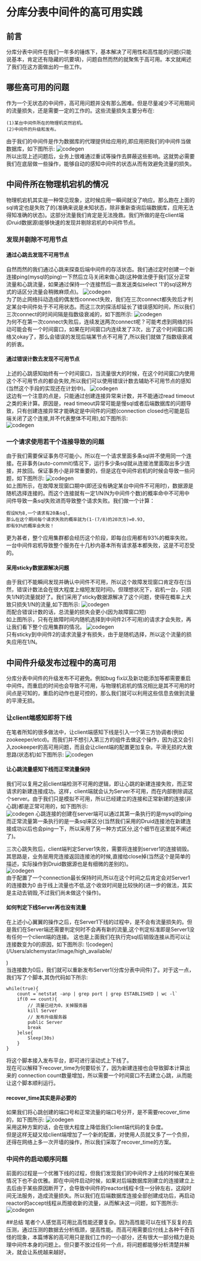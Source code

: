 # 分库分表中间件的高可用实践
## 前言
分库分表中间件在我们一年多的锤炼下，基本解决了可用性和高性能的问题(只能说基本，肯定还有隐藏的坑要填)，问题自然而然的就聚焦于高可用。本文就阐述了我们在这方面做出的一些工作。
## 哪些高可用的问题
作为一个无状态的中间件，高可用问题并没有那么困难。但是尽量减少不可用期间的流量损失，还是需要一定的工作的。这些流量损失主要分布在:   

```
(1)某台中间件所在的物理机突然宕机。   
(2)中间件的升级和发布。
```
由于我们的中间件是作为数据库的代理提供给应用的,即应用把我们的中间件当做数据库，如下图所示:
![codegen](/Users/alchemystar/image/high_available/ha_arch.png)           
所以出现上述问题后，业务上很难通过重试等操作去屏蔽这些影响。这就势必需要我们在底层做一些操作，能够自动的感知中间件的状态从而有效避免流量的损失。
## 中间件所在物理机宕机的情况
物理机宕机其实是一种常见现象，这时候应用一瞬间就没了响应。那么跑在上面的sql肯定也是失败了的(准确来说是未知状态，除非重新查询后端数据库，应用无法得知准确的状态)。这部分流量我们肯定是无法挽救。我们所做的是在client端(Druid数据源)能够快速的发现并剔除宕机的中间件节点。
### 发现并剔除不可用节点
#### 通过心跳去发现不可用节点
自然而然的我们通过心跳来探查后端中间件的存活状态。我们通过定时创建一个新连接ping(mysql的ping)一下然后立马关闭来做心跳(这种做法便于我们区分正常流量和心跳流量，如果通过保持一个连接然后一直发送类似select '1'的sql这种方式的话区分流量会稍微麻烦点)。
![codegen](/Users/alchemystar/image/high_available/heart_connect_close.png)       
为了防止网络抖动造成的偶发性connect失败，我们在三次connect都失败后才判定某台中间件处于不可用状态。而这三次的探活却延长了错误感知时间，所以我们三次connect的时间间隔是指数级衰减的，如下图所示:
![codegen](/Users/alchemystar/image/high_available/heart_expon_time.png)           
为何不在第一次connect失败后，连续发送两次connect呢？可能考虑到网络的抖动可能会有一个时间窗口，如果在时间窗口内连续发了3次，出了这个时间窗口网络又okay了，那么会错误的发现后端某节点不可用了,所以我们就做了指数级衰减的折衷。
#### 通过错误计数去发现不可用节点
上述的心跳感知始终有一个时间窗口，当流量很大的时候，在这个时间窗口内使用这个不可用节点的都会失败,所以我们可以使用错误计数去辅助不可用节点的感知(当然这个手段的实现还在计划中)。
![codegen](/Users/alchemystar/image/high_available/heart_con_error_cnt.png)        
这边有一个注意的点是，只能通过创建连接异常来计数，并不能通过read timeout之类的来计算。原因是，read timeout异常可能是慢sql或者后端数据库的问题导致，只有创建连接异常才能确定是中间件的问题(connection closed也可能是后端关闭了这个连接,并不代表整体不可用),如下图所示:      
![codegen](/Users/alchemystar/image/high_available/read_time_out_not_cnt.png)         
### 一个请求使用若干个连接导致的问题
由于我们需要保证事务尽可能小，所以在一个请求里面多条sql并不使用同一个连接。在非事务(auto-commit)情况下，运行多少条sql就从连接池里面取出多少连接，并放回。保证事务小是非常重要的，但是这在中间件宕机的时候会导致一些问题，如下图所示:
![codegen](/Users/alchemystar/image/high_available/ht_period_all_fail.png)         
如上图所示，在故障发现窗口期中(即还没有确定某台中间件不可用时)，数据源是随机选择连接的。而这个连接就有一定1/N(N为中间件个数)的概率命中不可用中间件导致一条sql失败进而导致整个请求失败。我们做一个计算：   

```
假设N为8,一个请求有20条sql,
那么在这个期间每个请求失败的概率就为(1-(7/8)的20次方)=0.93,
即有93%的概率会失败！     
```
更为甚者，整个应用集群都会经历这个阶段，即每台应用都有93%的概率失败。
一台中间件宕机导致整个服务在十几秒内基本所有请求基本都失败，这是不可忍受的。
#### 采用sticky数据源解决问题
由于我们不能瞬间发现并确认中间件不可用，所以这个故障发现窗口肯定存在(当然，错误计数法会在很大程度上缩短发现时间)。但理想状况下，宕机一台，只损失1/N的流量就好了。我们采用了sticky数据源解决了这个问题，使得在概率上大致只损失1/N的流量,如下图所示:
![codegen](/Users/alchemystar/image/high_available/sticky.png)    
而配合错误计数的话，总流量的损失会更小(因为故障窗口短)      
如上图所示，只有在故障时间内随机选择到中间件2(不可用)的请求才会失败，再让我们看下整个应用集群的情况。
![codegen](/Users/alchemystar/image/high_available/sticky_all.png)    
只有sticky到中间件2的请求流量才有损失，由于是随机选择，所以这个流量的损失应用在1/N。

## 中间件升级发布过程中的高可用
分库分表中间件的升级发布不可避免。例如bug fix以及新功能添加等都需要重启中间件。而重启的时间也会导致不可用，与物理机宕机的情况相比是其不可用的时间点是可知的，重启的动作也是可控的，那么我们就可以利用这些信息去做到流量的平滑无损。
### 让client端感知即将下线
在笔者所知的很多做法中，让client端感知下线是引入一个第三方协调者(例如zookeeper/etcd)。而我们并不想引入第三方的组件去做这个操作，因为这又会引入zookeeper的高可用问题，而且会让client端的配置更加复杂。平滑无损的大致思路(状态机)如下图所示:
![codegen](/Users/alchemystar/image/high_available/restart_status.png)     
#### 让心跳流量感知下线而正常流量保持
我们可以复用之前client端检测不可用的逻辑，即让心跳的新建连接失败，而正常请求的新建连接成功。这样，client端就会认为Server不可用，而在内部剔除调这个server。由于我们只是模拟不可用，所以已经建立的连接和正常新建的连接(非心跳)都是正常可用的，如下图所示:     
![codegen](/Users/alchemystar/image/high_available/heartbeat_detect.png)
心跳连接的创建在server端可以通过其第一条执行的是mysql的ping而正常流量第一条执行的是一条sql来区分(当然我们采用的Druid连接池在新建连接成功以后也会ping一下，所以采用了另一种方式区分,这个细节在这里就不阐述了)。   

三次心跳失败后，client端判定Server1失败，需要将连接到server1的连接销毁。其思路是，业务层用完连接返回连接池的时候,直接给close掉(当然这个是简单的描述，实际操作到Druid数据源也是有细微的差别的)。    
![codegen](/Users/alchemystar/image/high_available/client_recover.png)       
由于配置了一个connection最长保持时间,所以在这个时间之后肯定会对Server1的连接数为0
由于线上流量也不低,这个收敛时间是比较快的(进一步的做法，其实是主动去销毁,不过我们尚未做这个操作)。
#### 如何判定下线Server再也没有流量
在上述小心翼翼的操作之后，在Server1下线的过程中，是不会有流量损失的。但是我们在Server端还需要判定何时不会再有新的流量,这个判定标准即是Server1没有任何一个client端的连接。
这也是上面我们在执行完sql后销毁连接从而可以让连接数变为0的原因，如下图所示:
![codegen](/Users/alchemystar/image/high_available/

)       
当连接数为0后，我们就可以重新发布Server1(分库分表中间件)了。对于这一点，我们写了个脚本,其伪代码如下所示:

```
while(true){
	count =`netstat -anp | grep port | grep ESTABLISHED | wc -l`
	if(0 == count){
		// 流量已经为0，关掉服务器
		kill Server
		// 发布升级服务器
		public Server
		break
	}else{
		Sleep(30s)
	}
}
```
将这个脚本接入发布平台，即可进行滚动式上下线了。     
现在可以解释下recover\_time为何要较长了，因为新建连接也会导致脚本计算出来的 connection count数量增加，所以需要一个时间窗口不去建立心跳，从而能让这个脚本顺利运行。    
#### recover_time其实是非必要的
如果我们将心跳创建的端口号和正常流量的端口号分开，是不需要recover\_time的，如下图所示:
![codegen](/Users/alchemystar/image/high_available/no_recover_time.png)       
采用这种方案的话，会在很大程度上降低我们client端代码的复杂度。     
但是这样无疑又给client端增加了一个新的配置，对使用人员就又多了一个负担，还得在网络上多一次开墙的操作，所以我们采取了recover\_time的方案。
### 中间件的启动顺序问题
前面的过程是一个优雅下线的过程，但我们发现我们的中间件才上线的时候在某些情况下也不会优雅。即在中间件启动时候，如果对后端数据库刚建立的连接建立上去后由于某些原因断开了，会导致中间件的reactor线程卡住一分钟左右，这段时间无法服务，造成流量损失。所以我们在后端数据库连接全部创建成功后，再启动reactor的accept线程从而接收新的流量，从而解决这一问题，如下图所示:
![codegen](/Users/alchemystar/image/high_available/start_order.png)       

##总结
笔者个人感觉高可用比高性能还要复杂。因为高性能可以在线下反复的去压测，通过压测的数据去分析瓶颈，提高性能。而高可用需要应付线上各种千奇百怪的现象，本篇博客的高可用只是我们工作的一小部分，还有很大一部分精力是处理中间件本身的问题上。但只要不放过任何一个点，将问题都能够分析清楚并解决，就会让系统越来越好。




